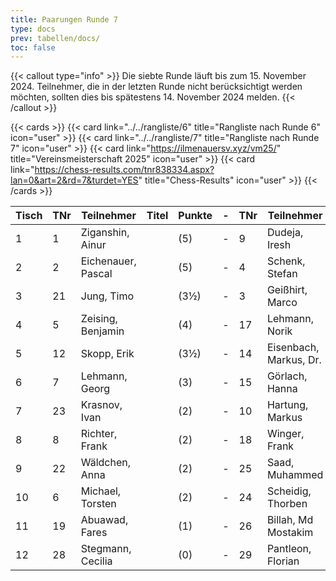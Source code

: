 ```yaml
---
title: Paarungen Runde 7
type: docs
prev: tabellen/docs/
toc: false
---
```


{{< callout type="info" >}}
Die siebte Runde läuft bis zum 15. November 2024. Teilnehmer, die in der letzten Runde nicht berücksichtigt werden möchten, sollten dies bis spätestens 14. November 2024 melden.
{{< /callout >}}

{{< cards >}}
{{< card link="../../rangliste/6" title="Rangliste nach Runde 6" icon="user" >}}
{{< card link="../../rangliste/7" title="Rangliste nach Runde 7" icon="user" >}}
{{< card link="https://ilmenauersv.xyz/vm25/" title="Vereinsmeisterschaft 2025" icon="user" >}}
{{< card link="https://chess-results.com/tnr838334.aspx?lan=0&art=2&rd=7&turdet=YES" title="Chess-Results" icon="user" >}}
{{< /cards >}}

| Tisch | TNr | Teilnehmer         | Titel | Punkte | -   | TNr | Teilnehmer             | Titel | Punkte | Erg. |
| ----- | --- | ------------------ | ----- | ------ | --- | --- | ---------------------- | ----- | ------ | ---- |
| 1     | 1   | Ziganshin, Ainur   |       | (5)    | -   | 9   | Dudeja, Iresh          |       | (4)    |      |
| 2     | 2   | Eichenauer, Pascal |       | (5)    | -   | 4   | Schenk, Stefan         |       | (3½)   |      |
| 3     | 21  | Jung, Timo         |       | (3½)   | -   | 3   | Geißhirt, Marco        |       | (4)    |      |
| 4     | 5   | Zeising, Benjamin  |       | (4)    | -   | 17  | Lehmann, Norik         |       | (3)    |      |
| 5     | 12  | Skopp, Erik        |       | (3½)   | -   | 14  | Eisenbach, Markus, Dr. |       | (3½)   |      |
| 6     | 7   | Lehmann, Georg     |       | (3)    | -   | 15  | Görlach, Hanna         |       | (3)    |      |
| 7     | 23  | Krasnov, Ivan      |       | (2)    | -   | 10  | Hartung, Markus        |       | (2½)   |      |
| 8     | 8   | Richter, Frank     |       | (2)    | -   | 18  | Winger, Frank          |       | (2)    | 1-0  |
| 9     | 22  | Wäldchen, Anna     |       | (2)    | -   | 25  | Saad, Muhammed         |       | (2)    |      |
| 10    | 6   | Michael, Torsten   |       | (2)    | -   | 24  | Scheidig, Thorben      |       | (1)    |      |
| 11    | 19  | Abuawad, Fares     |       | (1)    | -   | 26  | Billah, Md Mostakim    |       | (1)    |      |
| 12    | 28  | Stegmann, Cecilia  |       | (0)    | -   | 29  | Pantleon, Florian      |       | (0)    |      |

